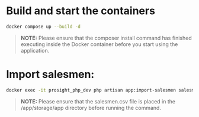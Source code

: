 # Build and start the containers
```bash
docker compose up --build -d
```

> **NOTE:** Please ensure that the composer install command has finished executing inside the Docker container before you start using the application.

# Import salesmen:
```bash
docker exec -it prosight_php_dev php artisan app:import-salesmen salesmen.csv
```

> **NOTE:** Please ensure that the salesmen.csv file is placed in the /app/storage/app directory before running the command.
